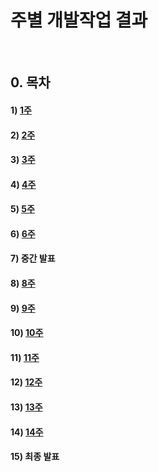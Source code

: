 # 주별 개발작업 결과 
&nbsp;
## 0. 목차
#### 1) [1주](Week1/index.md)
#### 2) [2주](Week2/index.md)
#### 3) [3주](Week3/index.md)
#### 4) [4주](Week4/index.md)
#### 5) [5주](Week5/index.md)
#### 6) [6주](Week6/index.md)
#### 7) 중간 발표
#### 8) [8주](Week8/index.md)
#### 9) [9주](Week9/index.md)
#### 10) [10주](Week10/index.md)
#### 11) [11주](Week11/index.md)
#### 12) [12주](Week12/index.md)
#### 13) [13주](Week13/index.md)
#### 14) [14주](Week14/index.md)
#### 15) 최종 발표

